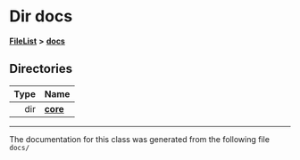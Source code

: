 

# Dir docs



[**FileList**](files.md) **>** [**docs**](dir_49e56c817e5e54854c35e136979f97ca.md)














## Directories

| Type | Name |
| ---: | :--- |
| dir | [**core**](dir_771164b9325b04f1442f7a3ffa8ecb89.md) <br> |

























































------------------------------
The documentation for this class was generated from the following file `docs/`

